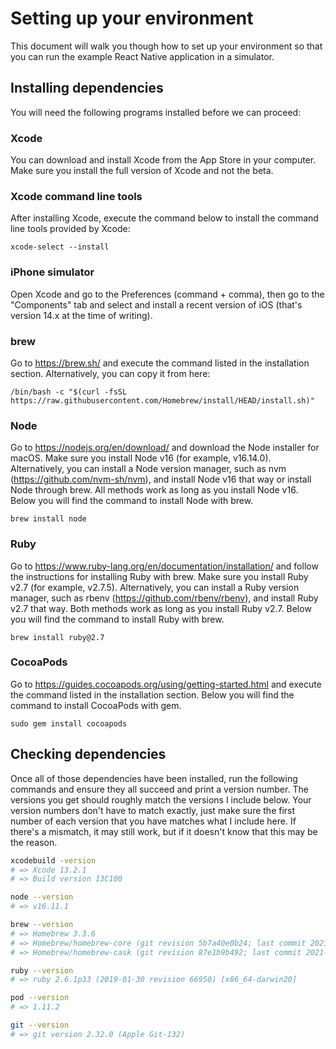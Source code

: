 # Setting up your environment

This document will walk you though how to set up your environment so that you
can run the example React Native application in a simulator.


## Installing dependencies

You will need the following programs installed before we can proceed:


### Xcode

You can download and install Xcode from the App Store in your computer.
Make sure you install the full version of Xcode and not the beta.


### Xcode command line tools

After installing Xcode, execute the command below to install the command line
tools provided by Xcode:

```
xcode-select --install
```


### iPhone simulator

Open Xcode and go to the Preferences (<keyboard>command + comma</keyboard>),
then go to the "Components" tab and select and install a recent version of iOS
(that's version 14.x at the time of writing).


### brew

Go to https://brew.sh/ and execute the command listed in the installation
section. Alternatively, you can copy it from here:

```
/bin/bash -c "$(curl -fsSL https://raw.githubusercontent.com/Homebrew/install/HEAD/install.sh)"
```


### Node

Go to https://nodejs.org/en/download/ and download the Node installer for
macOS. Make sure you install Node v16 (for example, v16.14.0). Alternatively,
you can install a Node version manager, such as nvm
(https://github.com/nvm-sh/nvm), and install Node v16 that way or install Node
through brew. All methods work as long as you install Node v16. Below you
will find the command to install Node with brew.

```
brew install node
```


### Ruby

Go to https://www.ruby-lang.org/en/documentation/installation/ and follow the
instructions for installing Ruby with brew. Make sure you install Ruby v2.7
(for example, v2.7.5). Alternatively, you can install a Ruby version manager,
such as rbenv (https://github.com/rbenv/rbenv), and install Ruby v2.7 that way.
Both methods work as long as you install Ruby v2.7. Below you will find the
command to install Ruby with brew.

```
brew install ruby@2.7
```


### CocoaPods

Go to https://guides.cocoapods.org/using/getting-started.html and execute the
command listed in the installation section. Below you will find the command to
install CocoaPods with gem.

```
sudo gem install cocoapods
```


## Checking dependencies

Once all of those dependencies have been installed, run the following commands
and ensure they all succeed and print a version number. The versions you get
should roughly match the versions I include below. Your version numbers don't
have to match exactly, just make sure the first number of each version that you
have matches what I include here. If there's a mismatch, it may still work, but
if it doesn't know that this may be the reason.

```bash
xcodebuild -version
# => Xcode 13.2.1
# => Build version 13C100

node --version
# => v16.11.1

brew --version
# => Homebrew 3.3.6
# => Homebrew/homebrew-core (git revision 5b7a40e0b24; last commit 2021-11-30)
# => Homebrew/homebrew-cask (git revision 87e1b9b492; last commit 2021-11-30)

ruby --version
# => ruby 2.6.1p33 (2019-01-30 revision 66950) [x86_64-darwin20]

pod --version
# => 1.11.2

git --version
# => git version 2.32.0 (Apple Git-132)
```
